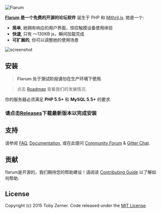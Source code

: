 ![Flarum](http://flarum.org/img/logo.png)

**[Flarum](http://flarum.org) 是一个免费的开源的论坛软件** 诞生于 PHP 和 [Mithril.js](http://mithril.js.org). 她是一个:

* **简单**, 她拥有响应的用户界面，惊叹触摸设备使用体验
* **快速**, 只有 ～130KB js，瞬间加载完成 
* **可扩展的**, 你可以调整她的使用场景

![screenshot](http://flarum.org/img/screenshot.png)

## 安装

> **Flarum 处于测试阶段请勿在生产环境下使用.**

> 点击 [Roadmap](http://flarum.org/roadmap) 查看我们的发展情况.

你的服务器必须满足 **PHP 5.5+** 和 **MySQL 5.5+** 的要求.

### 请点击[Releases](https://github.com/skywalker512/FlarumChina/releases)**下载最新版本以完成安装**

## 支持

请参阅 [FAQ](http://flarum.org/docs/faq), [Documentation](http://flarum.org/docs), 或在此提问 [Community Forum](http://discuss.flarum.org) & [Gitter Chat](https://gitter.im/flarum/flarum).

## 贡献

flarum是开源的，我们期待您的帮助建设！请阅读 [Contributing Guide](https://github.com/flarum/flarum/blob/master/CONTRIBUTING.md) 以了解如何帮助.

## License

Copyright (c) 2015 Toby Zerner. Code released under the [MIT License](https://github.com/flarum/flarum/blob/master/LICENSE).
